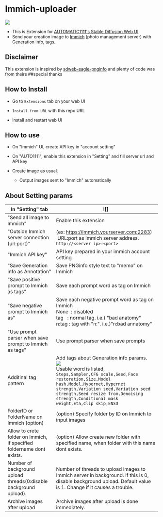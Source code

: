 # Immich-uploader

![](misc/sss_top.png)

- This is Extension for [AUTOMATIC1111's Stable Diffusion Web UI](https://github.com/AUTOMATIC1111/stable-diffusion-webui)
- Send your creation image to [Immich](https://immich.app/) (photo management server) with Generation info, tags.

## Disclaimer

This extension is inspired by [sdweb-eagle-pnginfo](https://github.com/kumahawk/sdweb-eagle-pnginfo) and
plenty of code was from theirs ##special thanks

## How to Install

- Go to `Extensions` tab on your web UI

- `Install from URL` with this repo URL

- Install and restart web UI

## How to use

- On "Immich" UI, create API key in "account setting"

- On "AUTO1111", enable this extension in "Setting" and fill server url and API key

- Create image as usual.
  
   - Output images sent to "Immich" automatically

## About Setting params

| In "Setting" tab                                                     | ![]                                                                                                                                                                                                                                                                                                       |
| -------------------------------------------------------------------- | ------------------------------------------------------------------------------------------------------------------------------------------------------------------------------------------------------------------------------------------------------------------------------------------------------------------------- |
| "Send all image to Immich"                                           | Enable this extension                                                                                                                                                                                                                                                                                                     |
| "Outside Immich server connection (url:port)"                        | (ex: https://immich.yourserver.com:2283)<br/> URL:port as Immich server address.<br/>```http://<server ip>:<port>```                                                                                                                                                                                                              |
| "Immich API key"                                                     | API key prepared in your immich account setting                                                                                                                                                                                                                                                                            |
| "Save Generation info as Annotation"                                 | Save PNGinfo style text to "memo" on Immich                                                                                                                                                                                                                                                                                |
| "Save positive prompt to Immich as tags"                             | Save each prompt word as tag on Immich                                                                                                                                                                                                                                                                                     |
| "Save negative prompt to Immich as"                                  | Save each negative prompt word as tag on Immich<br/>None  : disabled<br/>tag   : normal tag. i.e.) "bad anatomy"<br/>n:tag : tag with "n:". i.e.)"n:bad annatomy"                                                                                                                                                          |
| "Use prompt parser when save prompt to Immich as tags"               | Use prompt parser when save prompts                                                                                                                                                                                                                                                                                       |
| Additinal tag pattern                                                | Add tags about Generation info params.<br/>![](misc/sss10.png)<br />Usable word is listed,<br/>```Steps,Sampler,CFG scale,Seed,Face restoration,Size,Model hash,Model,Hypernet,Hypernet strength,Variation seed,Variation seed strength,Seed resize from,Denoising strength,Conditional mask weight,Eta,Clip skip,ENSD``` |
| FolderID or FolderName on Immich (option)                            | (option) Specify folder by ID on Immich to input images                                                                                                                                                                                                                                                                    |
| Allow to crete folder on Immich, if specified foldername dont exists.| (option) Allow create new folder with specified name, when folder with this name dont exists.                                                                                                                                                                                                                             |
| Number of background upload threads(0:disable background upload).    | Number of threads to upload images to Immich server in background. If this is 0, disable background upload. Default value is 1. Change if it causes a trouble.                                                                                                                                                                                                                              |
| Archive images after upload                                          | Archive images after upload is done immediately.                                                                                                                                                                                                                         |
